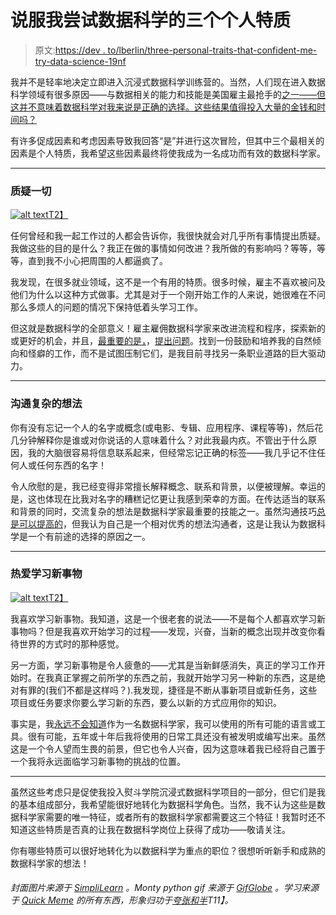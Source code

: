 # 说服我尝试数据科学的三个个人特质

> 原文:[https://dev . to/lberlin/three-personal-traits-that-confident-me-try-data-science-19nf](https://dev.to/lberlin/three-personal-traits-that-convinced-me-to-try-data-science-19nf)

我并不是轻率地决定立即进入沉浸式数据科学训练营的。当然，人们现在进入数据科学领域有很多原因——与数据相关的能力和技能是美国雇主最抢手的[之一——但这并不意味着数据科学对我来说是正确的选择。这些结果值得投入大量的金钱和时间吗？](https://www.pwc.com/us/en/library/data-science-and-analytics.html)

有许多促成因素和考虑因素导致我回答“是”并进行这次冒险，但其中三个最相关的因素是个人特质，我希望这些因素最终将使我成为一名成功而有效的数据科学家。

* * *

### [](#question-everything)质疑一切

[![alt text](../Images/ec6a5174ae9ed0c4fb1af5c067b91707.png "Monty Python and the Holy Grail Question Gif, Image Source: GifGlobe")T2】](https://res.cloudinary.com/practicaldev/image/fetch/s--z28XPCB7--/c_limit%2Cf_auto%2Cfl_progressive%2Cq_66%2Cw_880/https://img.gifglobe.com/grabs/montypython/MontyPythonAndTheHolyGrail/gif/23jwvs9njyOv.gif)

任何曾经和我一起工作过的人都会告诉你，我很快就会对几乎所有事情提出质疑。我做这些的目的是什么？我正在做的事情如何改进？我所做的有影响吗？等等，等等，直到我不小心把周围的人都逼疯了。

我发现，在很多就业领域，这不是一个有用的特质。很多时候，雇主不喜欢被问及他们为什么以这种方式做事。尤其是对于一个刚开始工作的人来说，她很难在不问那么多烦人的问题的情况下保持低着头学习工作。

但这就是数据科学的全部意义！雇主雇佣数据科学家来改进流程和程序，探索新的或更好的机会，并且，[最重要的是，](https://medium.com/p/45989be6300e#543b)，[提出问题](https://medium.com/p/ca3e166b7c67#bf26)。找到一份鼓励和培养我的自然倾向和怪癖的工作，而不是试图压制它们，是我目前寻找另一条职业道路的巨大驱动力。

* * *

### [](#communicate-complicated-ideas)沟通复杂的想法

你有没有忘记一个人的名字或概念(或电影、专辑、应用程序、课程等等)，然后花几分钟解释你是谁或对你说话的人意味着什么？对此我最内疚。不管出于什么原因，我的大脑很容易将信息联系起来，但经常忘记正确的标签——我几乎记不住任何人或任何东西的名字！

令人欣慰的是，我已经变得非常擅长解释概念、联系和背景，以便被理解。幸运的是，这也体现在比我对名字的糟糕记忆更让我感到荣幸的方面。在传达适当的联系和背景的同时，交流复杂的想法是数据科学家最重要的技能之一。虽然沟通技巧[总是可以提高的](https://mode.com/blog/how-to-develop-the-five-soft-skills-that-will-make-you-a-great-analyst)，但我认为自己是一个相对优秀的想法沟通者，这是让我认为数据科学是一个有前途的选择的原因之一。

* * *

### [](#love-learning-new-things)热爱学习新事物

[![alt text](../Images/c2bf43e503ffe3281ede5903b93653ee.png "Learn all the things! Image Source: QuickMeme, Meme Source: Hyperbole and a Half")T2】](https://res.cloudinary.com/practicaldev/image/fetch/s--XCUc0bRF--/c_limit%2Cf_auto%2Cfl_progressive%2Cq_auto%2Cw_880/http://www.quickmeme.com/img/87/876e1b8c8f540c2382df9e56b3fd11fe809b8f9d63cd04e9e3b02d9b7c701a5a.jpg)

我喜欢学习新事物。我知道，这是一个很老套的说法——不是每个人都喜欢学习新事物吗？但是我喜欢开始学习的过程——发现，兴奋，当新的概念出现并改变你看待世界的方式时的那种感觉。

另一方面，学习新事物是令人疲惫的——尤其是当新鲜感消失，真正的学习工作开始时。在我真正掌握之前所学的东西之前，我就开始学习另一种新的东西，这是绝对有罪的(我们不都是这样吗？).我发现，捷径是不断从事新项目或新任务，这些项目或任务要求你要么学习新的东西，要么以新的方式应用你的知识。

事实是，我[永远不会知道](https://medium.com/p/45989be6300e#8a90)作为一名数据科学家，我可以使用的所有可能的语言或工具。很有可能，五年或十年后我将使用的日常工具还没有被发明或编写出来。虽然这是一个令人望而生畏的前景，但它也令人兴奋，因为这意味着我已经将自己置于一个我将永远面临学习新事物的挑战的位置。

* * *

虽然这些考虑只是促使我投入熨斗学院沉浸式数据科学项目的一部分，但它们是我的基本组成部分，我希望能很好地转化为数据科学角色。当然，我不认为这些是数据科学家需要的唯一特征，或者所有的数据科学家都需要这三个特征！我暂时还不知道这些特质是否真的让我在数据科学岗位上获得了成功——敬请关注。

你有哪些特质可以很好地转化为以数据科学为重点的职位？很想听听新手和成熟的数据科学家的想法！

###### [](#cover-image-sourced-from-simplilearn-monty-python-gif-sourced-from-gifglobe-learn-all-the-things-sourced-from-quick-meme-with-image-credit-to-hyperbole-and-a-half)*封面图片来源于 [SimpliLearn](https://www.simplilearn.com/data-science-vs-big-data-vs-data-analytics-article) 。Monty python gif 来源于 [GifGlobe](https://montypython.gifglobe.com/scene/?id=23jwvs9njyOv) 。学习来源于 [Quick Meme](http://www.quickmeme.com/img/87/876e1b8c8f540c2382df9e56b3fd11fe809b8f9d63cd04e9e3b02d9b7c701a5a.jpg) 的所有东西，形象归功于[夸张和半](http://hyperboleandahalf.blogspot.com/2010/06/this-is-why-ill-never-be-adult.html)T11】。*
